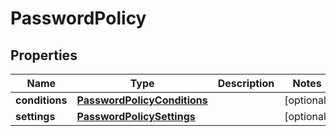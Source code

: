 

# PasswordPolicy


## Properties

| Name | Type | Description | Notes |
|------------ | ------------- | ------------- | -------------|
|**conditions** | [**PasswordPolicyConditions**](PasswordPolicyConditions.md) |  |  [optional] |
|**settings** | [**PasswordPolicySettings**](PasswordPolicySettings.md) |  |  [optional] |



